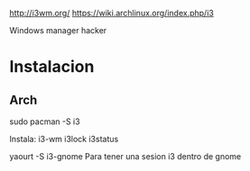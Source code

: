 http://i3wm.org/
https://wiki.archlinux.org/index.php/i3

Windows manager hacker

# Instalacion
## Arch
sudo pacman -S i3

Instala:
i3-wm
i3lock
i3status


yaourt -S i3-gnome
Para tener una sesion i3 dentro de gnome

